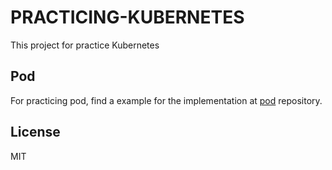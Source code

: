 # PRACTICING-KUBERNETES #

This project for practice Kubernetes

## Pod
For practicing pod, find a example for the implementation at [pod](https://github.com/moemoe89/practicing-kubernetes/blob/master/pod) repository.

## License

MIT